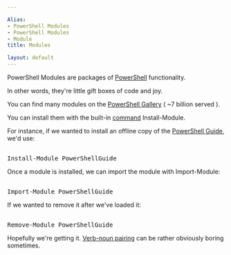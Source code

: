 ```yaml
---

Alias: 
- PowerShell Modules
- PowerShell Modules
- Module
title: Modules

layout: default
---
```


PowerShell Modules are packages of [PowerShell](/PowerShell) functionality.

In other words, they're little gift boxes of code and joy.

You can find many modules on the [PowerShell Gallery](https://powershellgallery.com) ( ~7 billion served ).

You can install them with the built-in [command](/PowerShell/Commands) Install-Module.

For instance, if we wanted to install an offline copy of the [PowerShell Guide](/PowerShell/Guide), we'd use:

<pre><br/><span class='Warning'>Install-Module</span>&nbsp;<span class='Verbose'>PowerShellGuide</span><br/></pre>

Once a module is installed, we can import the module with Import-Module:

<pre><br/><span class='Warning'>Import-Module</span>&nbsp;<span class='Verbose'>PowerShellGuide</span><br/></pre>

If we wanted to remove it after we've loaded it:

<pre><br/><span class='Warning'>Remove-Module</span>&nbsp;<span class='Verbose'>PowerShellGuide</span><br/></pre>

Hopefully we're getting it.  [Verb-noun pairing](/PowerShell/Concepts/Verb-Noun) can be rather obviously boring sometimes.
